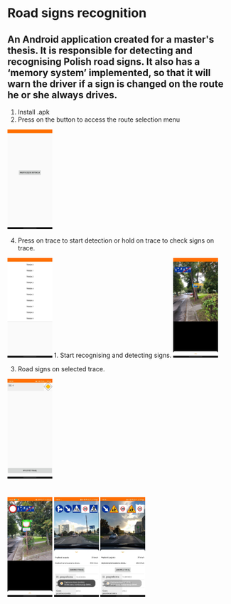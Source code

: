 # Road signs recognition
## An Android application created for a master's thesis. It is responsible for detecting and recognising Polish road signs. It also has a ‘memory system’ implemented, so that it will warn the driver if a sign is changed on the route he or she always drives.
1. Install .apk
2. Press on the button to access the route selection menu
<img src="https://github.com/Tyreyn/Magisterka/blob/main/42.jpg" width=20% height=20% style="text-align: center;">

4. Press on trace to start detection or hold on trace to check signs on trace.
<img src="https://github.com/Tyreyn/Magisterka/blob/main/46.jpg" width=20% height=20%>
   1. Start recognising and detecting signs.
<img src="https://github.com/Tyreyn/Magisterka/blob/main/33.jpg" width=20% height=20%>

   3. Road signs on selected trace.
<img src="https://github.com/Tyreyn/Magisterka/blob/main/31.jpg" width=20% height=20%>

#
<img src="https://github.com/Tyreyn/Magisterka/blob/main/40.jpg" width=20% height=20%>
<img src="https://github.com/Tyreyn/Magisterka/blob/main/47.jpg" width=20% height=20%>
<img src="https://github.com/Tyreyn/Magisterka/blob/main/48.jpg" width=20% height=20%>

